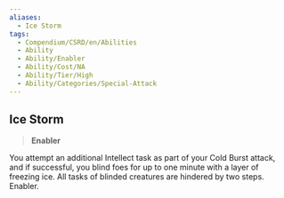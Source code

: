 ```yaml
---
aliases:
  - Ice Storm
tags:
  - Compendium/CSRD/en/Abilities
  - Ability
  - Ability/Enabler
  - Ability/Cost/NA
  - Ability/Tier/High
  - Ability/Categories/Special-Attack
---
```

    
      
## Ice Storm      
>**Enabler**    
      
You attempt an additional Intellect task as part of your Cold Burst attack, and if successful, you blind foes for up to one minute with a layer of freezing ice. All tasks of blinded creatures are hindered by two steps. Enabler.